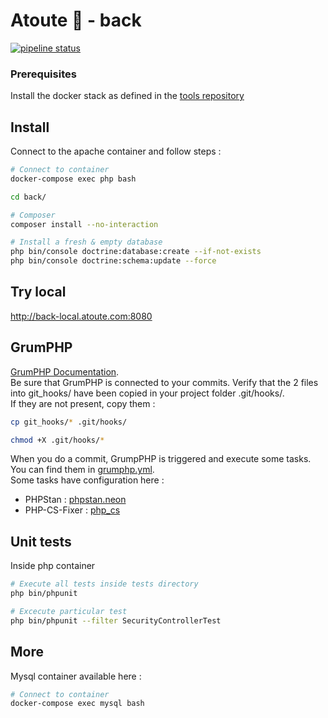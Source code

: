 # Atoute 👋 - back

[![pipeline status](https://gitlab.com/QuentG/atoute-back/badges/master/pipeline.svg)](https://gitlab.com/QuentG/atoute-back/-/commits/master)

### Prerequisites

Install the docker stack as defined in the [tools repository](https://gitlab.com/atoute/back/-/tree/master/docker)

## Install

Connect to the apache container and follow steps :

```bash
# Connect to container
docker-compose exec php bash

cd back/

# Composer
composer install --no-interaction

# Install a fresh & empty database
php bin/console doctrine:database:create --if-not-exists
php bin/console doctrine:schema:update --force
```

## Try local

http://back-local.atoute.com:8080

## GrumPHP
[GrumPHP Documentation](https://github.com/phpro/grumphp).  
Be sure that GrumPHP is connected to your commits. Verify that the 2 files into git_hooks/ have been copied
in your project folder .git/hooks/.  
If they are not present, copy them : 
```bash
cp git_hooks/* .git/hooks/

chmod +X .git/hooks/*
```

When you do a commit, GrumpPHP is triggered and execute some tasks. You can find them in [grumphp.yml](./grumphp.yml).  
Some tasks have configuration here : 
- PHPStan : [phpstan.neon](./phpstan.neon)
- PHP-CS-Fixer : [php_cs](./.php_cs)

## Unit tests

Inside php container
```bash
# Execute all tests inside tests directory
php bin/phpunit

# Excecute particular test
php bin/phpunit --filter SecurityControllerTest
```

## More

Mysql container available here : 

```bash
# Connect to container
docker-compose exec mysql bash
```